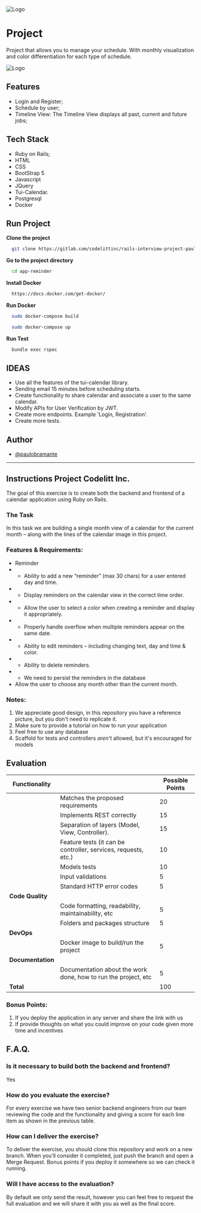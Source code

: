 
![Logo](https://i.postimg.cc/s2PX68cF/logo1-removebg-preview.png)


# Project

Project that allows you to manage your schedule. With monthly visualization and color differentiation for each type of schedule.

![Logo](https://i.postimg.cc/jdj7WshD/Screenshot-1.png)




## Features
- Login and Register;
- Schedule by user;
- Timeline View: The Timeline View displays all past, current and future jobs;


## Tech Stack

- Ruby on Rails;
- HTML
- CSS
- BootStrap 5
- Javascript
- JQuery
- Tui-Calendar.
- Postgresql
- Docker


## Run Project

**Clone the project**

```bash
  git clone https://gitlab.com/codelittinc/rails-interview-project-paulo-ricardo.git
```

**Go to the project directory**

```bash
  cd app-reminder
```
**Install Docker**

```bash
  https://docs.docker.com/get-docker/
```

**Run Docker**
```bash
  sudo docker-compose build
```

```bash
  sudo docker-compose up
```
**Run Test**

```bash
  bundle exec rspec
```


## IDEAS

- Use all the features of the tui-calendar library.
- Sending email 15 minutes before scheduling starts.
- Create functionality to share calendar and associate a user to the same calendar.
- Modify APIs for User Verification by JWT.
- Create more endpoints. Example 'Login, Registration'.
- Create more tests.


## Author

- [@paulobramante](https://github.com/bhrama-br)


___________________________________________

## Instructions Project Codelitt Inc.

The goal of this exercise is to create both the backend and frontend of a calendar application using Ruby on Rails.

### The Task

In this task we are building a single month view of a calendar for the current month – along with the lines of the calendar image in this project.

### Features & Requirements:
 - Reminder
 - - Ability to add a new “reminder” (max 30 chars) for a user entered day and time.
 - - Display reminders on the calendar view in the correct time order.
 - - Allow the user to select a color when creating a reminder and display it appropriately.
 - - Properly handle overflow when multiple reminders appear on the same date.
 - - Ability to edit reminders – including changing text, day and time & color.
 - - Ability to delete reminders.
 - - We need to persist the reminders in the database
 - Allow the user to choose any month other than the current month.

### Notes:

1. We appreciate good design, in this repository you have a reference picture, but you don't need to replicate it.
2. Make sure to provide a tutorial on how to run your application
3. Feel free to use any database
4. Scaffold for tests and controllers *aren't* allowed, but it's encouraged for models

## Evaluation
| Functionality     |                                                                | Possible Points |
|-------------------|----------------------------------------------------------------|-----------------|
|                   | Matches the proposed requirements                              |              20 |
|                   | Implements REST correctly                                      |              15 |
|                   | Separation of layers (Model, View, Controller).                |              15 |
|                   | Feature tests (it can be controller, services, requests, etc.) |              10 |
|                   | Models tests                                                   |              10 |
|                   | Input validations                                              |               5 |
|                   | Standard HTTP error codes                                      |               5 |
| **Code Quality**  |                                                                |                 |
|                   | Code formatting, readability, maintainability, etc             |               5 |
|                   | Folders and packages structure                                 |               5 |
| **DevOps**        |                                                                |                 |
|                   | Docker image to build/run the project                          |               5 |
| **Documentation** |                                                                |                 |
|                   | Documentation about the work done, how to run the project, etc |               5 |
| **Total**         |                                                                |             100 |


### Bonus Points:
1. If you deploy the application in any server and share the link with us
2. If provide thoughts on what you could improve on your code given more time and incentives

## F.A.Q.

### Is it necessary to build both the backend and frontend?
Yes

### How do you evaluate the exercise?
For every exercise we have two senior backend engineers from our team reviewing the code and the functionality and giving a score for each line item as shown in the previous table.

### How can I deliver the exercise?
To deliver the exercise, you should clone this repository and work on a new branch. When you'll consider it completed, just push the branch and open a Merge Request. Bonus points if you deploy it somewhere so we can check it running.

### Will I have access to the evaluation?
By default we only send the result, however you can feel free to request the full evaluation and we will share it with you as well as the final score.